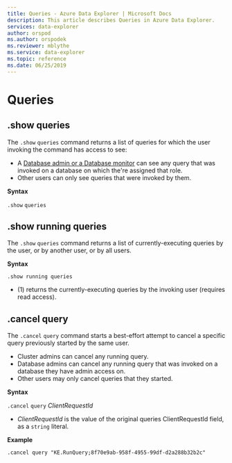 ```yaml
---
title: Queries - Azure Data Explorer | Microsoft Docs
description: This article describes Queries in Azure Data Explorer.
services: data-explorer
author: orspod
ms.author: orspodek
ms.reviewer: mblythe
ms.service: data-explorer
ms.topic: reference
ms.date: 06/25/2019
---
```

# Queries

## .show queries

The `.show` `queries` command returns a list of queries for which the user invoking the command has access to see:


* A [Database admin or a Database monitor](../management/access-control/role-based-authorization.md) can see any query that was invoked on a database on which the're assigned that role.
* Other users can only see queries that were invoked by them.

**Syntax**

`.show` `queries`

## .show running queries

The `.show` `queries` command returns a list of currently-executing queries
by the user, or by another user, or by all users.

**Syntax**

```kusto
.show running queries
```

* (1) returns the currently-executing queries by the invoking user (requires read access).


## .cancel query

The `.cancel` `query` command starts a best-effort attempt to cancel a specific
query previously started by the same user.

* Cluster admins can cancel any running query.
* Database admins can cancel any running query that was invoked on a database they have admin access on.
* Other users may only cancel queries that they started. 

**Syntax**

`.cancel` `query` *ClientRequestId*

* *ClientRequestId* is the value of the original queries ClientRequestId field,
  as a `string` literal.

**Example**

```kusto
.cancel query "KE.RunQuery;8f70e9ab-958f-4955-99df-d2a288b32b2c"
```


